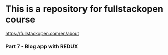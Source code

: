 # This is a repository for fullstackopen course

https://fullstackopen.com/en/about

### Part 7 - Blog app with REDUX
